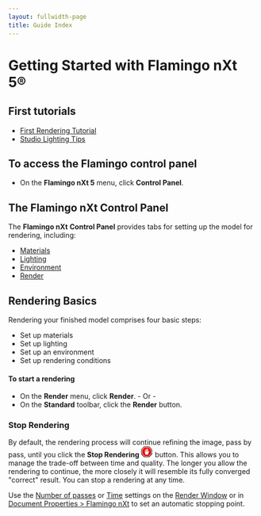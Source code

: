 ```yaml
---
layout: fullwidth-page
title: Guide Index
---
```


<!-- TODO: Links to update: "First Rendering Tutorial" and everything below "Rendering Basics" -->

# Getting Started with Flamingo nXt 5®

## First tutorials
* [First Rendering Tutorial]({{site.baseurl}}/{{page.language}}/flamingo/5/guides/getting-started-tutorial.html)
* [Studio Lighting Tips]({{site.baseurl}}/{{page.language}}/flamingo/5/guides/studio-lighting-basics.html)

## To access the Flamingo control panel
  * On the **Flamingo nXt 5** menu, click **Control Panel**.

## The Flamingo nXt Control Panel
The **Flamingo nXt**  **Control Panel** provides tabs for setting up the model for rendering, including:

 *  [Materials]({{site.baseurl}}/{{page.language}}/flamingo/5/help/libraries.html#material)
 *  [Lighting]({{site.baseurl}}/{{page.language}}/flamingo/5/help/lighting-tab.html)
 *  [Environment]({{site.baseurl}}/{{page.language}}/flamingo/5/help/environment-tab.html)
 *  [Render]({{site.baseurl}}/{{page.language}}/flamingo/5/help/render-tab.html)

## Rendering Basics

Rendering your finished model comprises four basic steps:

 *  Set up materials
 *  Set up lighting
 *  Set up an environment
 *  Set up rendering conditions

#### To start a rendering

 * On the **Render** menu, click **Render**.
           - Or -
 * On the **Standard** toolbar, click the **Render** button.

### Stop Rendering


By default, the rendering process will continue refining the image, pass by pass, until you click the **Stop Rendering** ![images/stop.png](images/stop.png) button. This allows you to manage the trade-off between time and quality. The longer you allow the rendering to continue, the more closely it will resemble its fully converged &quot;correct&quot; result. You can stop a rendering at any time.


Use the [Number of passes](..\render\render-window.html#number-of-passes) or [Time](..\render\render-window.html#time) settings on the [Render Window](..\render\render-window.html) or in [Document Properties &gt; Flamingo nXt](..\render\documentproperties-flamingo.html) to set an automatic stopping point.

&#160;
